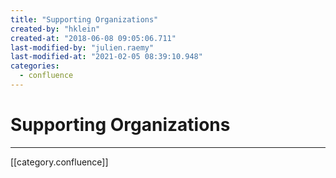```yaml
---
title: "Supporting Organizations"
created-by: "hklein"
created-at: "2018-06-08 09:05:06.711"
last-modified-by: "julien.raemy"
last-modified-at: "2021-02-05 08:39:10.948"
categories:
  - confluence
---
```


# Supporting Organizations


---

[[category.confluence]]
